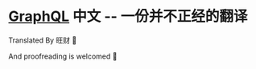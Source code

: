 # [GraphQL](https://www.howtographql.com/basics/0-introduction/) 中文 -- 一份并不正经的翻译

Translated By 旺财 🙋

And proofreading is welcomed 🎉

